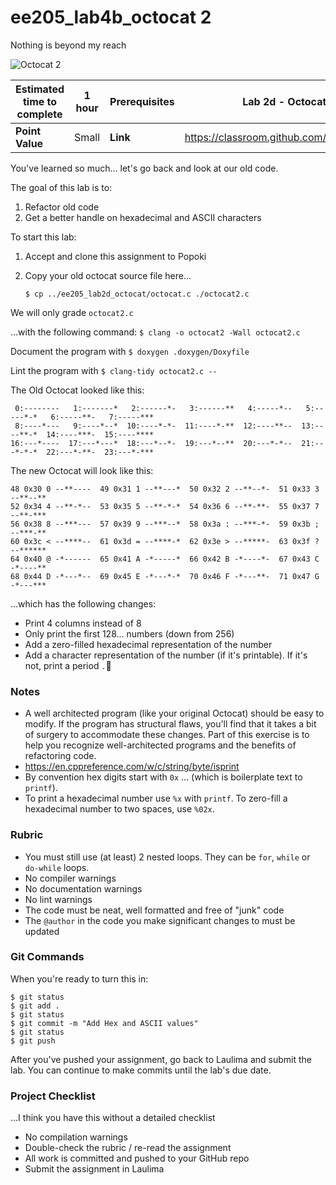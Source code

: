 ee205_lab4b_octocat 2
=====================

Nothing is beyond my reach

![Octocat 2](https://www2.hawaii.edu/~marknels/ee205/images/ee205_lab4b_octocat2_400.png)

| **Estimated time to complete** | 1 hour | **Prerequisites** | Lab 2d - Octocat                        |
|--------------------------------|--------|-------------------|-----------------------------------------|
| **Point Value**                |  Small | **Link**          | https://classroom.github.com/a/AXl0WN5j |

You've learned so much... let's go back and look at our old code.

The goal of this lab is to:
  1. Refactor old code
  2. Get a better handle on hexadecimal and ASCII characters

To start this lab:
  1. Accept and clone this assignment to Popoki
  2. Copy your old octocat source file here...

         $ cp ../ee205_lab2d_octocat/octocat.c ./octocat2.c

We will only grade `octocat2.c`

...with the following command:  `$ clang -o octocat2 -Wall octocat2.c`

Document the program with `$ doxygen .doxygen/Doxyfile`

Lint the program with `$ clang-tidy octocat2.c --`

The Old Octocat looked like this:

     0:--------   1:-------*   2:------*-   3:------**   4:-----*--   5:-----*-*   6:-----**-   7:-----*** 
     8:----*---   9:----*--*  10:----*-*-  11:----*-**  12:----**--  13:----**-*  14:----***-  15:----**** 
    16:---*----  17:---*---*  18:---*--*-  19:---*--**  20:---*-*--  21:---*-*-*  22:---*-**-  23:---*-*** 

The new Octocat will look like this:

    48 0x30 0 --**----  49 0x31 1 --**---*  50 0x32 2 --**--*-  51 0x33 3 --**--** 
    52 0x34 4 --**-*--  53 0x35 5 --**-*-*  54 0x36 6 --**-**-  55 0x37 7 --**-*** 
    56 0x38 8 --***---  57 0x39 9 --***--*  58 0x3a : --***-*-  59 0x3b ; --***-** 
    60 0x3c < --****--  61 0x3d = --****-*  62 0x3e > --*****-  63 0x3f ? --****** 
    64 0x40 @ -*------  65 0x41 A -*-----*  66 0x42 B -*----*-  67 0x43 C -*----** 
    68 0x44 D -*---*--  69 0x45 E -*---*-*  70 0x46 F -*---**-  71 0x47 G -*---*** 

...which has the following changes:
  - Print 4 columns instead of 8
  - Only print the first 128... numbers (down from 256)
  - Add a zero-filled hexadecimal representation of the number 
  - Add a character representation of the number (if it's printable).  If it's
    not, print a period `.`
    
### Notes
- A well architected program (like your original Octocat) should be easy to 
  modify.  If the program has structural flaws, you'll find that it takes a bit
  of surgery to accommodate these changes.  Part of this exercise is to help 
  you recognize well-architected programs and the benefits of refactoring code.
- https://en.cppreference.com/w/c/string/byte/isprint
- By convention hex digits start with `0x` ... (which is boilerplate text to 
  `printf`).
- To print a hexadecimal number use `%x` with `printf`.  To zero-fill a 
  hexadecimal number to two spaces, use `%02x`.


### Rubric
  - You must still use (at least) 2 nested loops.  They can be `for`, `while` or 
    `do-while` loops.
  - No compiler warnings
  - No documentation warnings
  - No lint warnings
  - The code must be neat, well formatted and free of "junk" code
  - The `@author` in the code you make significant changes to must be updated
  

### Git Commands
When you're ready to turn this in:

    $ git status
    $ git add .
    $ git status
    $ git commit -m "Add Hex and ASCII values"
    $ git status
    $ git push

After you've pushed your assignment, go back to Laulima and submit the lab.  You can continue to make commits until the lab's due date.


### Project Checklist
...I think you have this without a detailed checklist
  - No compilation warnings
  - Double-check the rubric / re-read the assignment
  - All work is committed and pushed to your GitHub repo
  - Submit the assignment in Laulima
